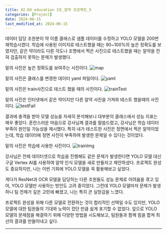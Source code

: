 ```yaml
---
title: AI-DX education 3조_알약 프로젝트_5
categories: [Project] 
date: 2024-06-15
last_modified_at: 2024-06-15
---
```


데이터 담당 조원분이 약 이름 클래스로 샘플 데이터를 수정하고 YOLO 모델을 200번 재학습시켰다. 학습에 사용된 이미지로 테스트했을 때는 90~100%의 높은 정확도를 보였지만, 같은 약이라도 다른 각도나 조명에서 찍은 사진으로 테스트했을 때는 알약을 전혀 검출하지 못하는 문제가 발생했다.

밑의 사진은 높은 정확도를 보여주는 사진이다.
![map](https://github.com/yyeongha/yyeongha.github.io/blob/main/assets/img/favicons/2024-06-15-img/map.png?raw=true)

밑의 사진은 클래스를 변경한 데이터 yaml 파일이다.
![yaml](https://github.com/yyeongha/yyeongha.github.io/blob/main/assets/img/favicons/2024-06-15-img/yaml.png?raw=true)

밑의 사진은 train사진으로 테스트 했을 때의 사진이다.
![trainTest](https://github.com/yyeongha/yyeongha.github.io/blob/main/assets/img/favicons/2024-06-15-img/trainTest.png?raw=true)

밑의 사진은 인터넷에서 같은 약이지만 다른 알약 사진을 가져와 테스트 했을때의 사진이다.
![testFail](https://github.com/yyeongha/yyeongha.github.io/blob/main/assets/img/favicons/2024-06-15-img/testFail.png?raw=true)


결과에 충격을 받아 모델 성능을 자세히 분석해보니 대부분의 클래스에서 성능 지표는 매우 좋았다. 혼란스러운 마음으로 강사님께 결과를 말씀드렸고, 강사님은 학습 데이터 부족이 원인일 가능성을 제시했다. 특히 내가 테스트한 사진은 정면에서 찍은 알약이었는데, 학습 데이터에 정면 사진이 부족하여 발생한 문제일 수 있다는 것이었다.

밑의 사진은 학습에 사용한 사진이다.
![trainImg](https://github.com/yyeongha/yyeongha.github.io/blob/main/assets/img/favicons/2024-06-15-img/trainImg.png?raw=true)

강사님은 전체 데이터셋으로 학습을 진행해도 같은 문제가 발생한다면 YOLO 모델 대신 구글 Vertex AI를 사용하여 알약 인식 모델을 새로 만들자고 제안하셨다. 프로젝트 완성도 중요하지만, 나는 이번 기회에 YOLO 모델을 꼭 활용해보고 싶었다.

게다가 ResNet과 OCR 모델을 담당하는 다른 조원들도 성능 문제로 어려움을 겪고 있어, YOLO 모델만 사용하는 방안도 고려 중이었다. 그런데 YOLO 모델마저 문제가 발생하니 팀 전체가 깊은 고민에 빠졌고, 나는 특히 큰 실망감을 느꼈다.

프로젝트 완성을 위해 다른 모델로 전환하는 것이 합리적인 선택일 수도 있지만, YOLO 모델에 대한 팀원들의 기대와 노력이 컸던 만큼 쉽게 포기할 수 없었다. 앞으로 YOLO 모델의 문제점을 해결하기 위해 다양한 방법을 시도해보고, 팀원들과 함께 힘을 합쳐 최선의 결과를 만들어내고 싶다.


























---